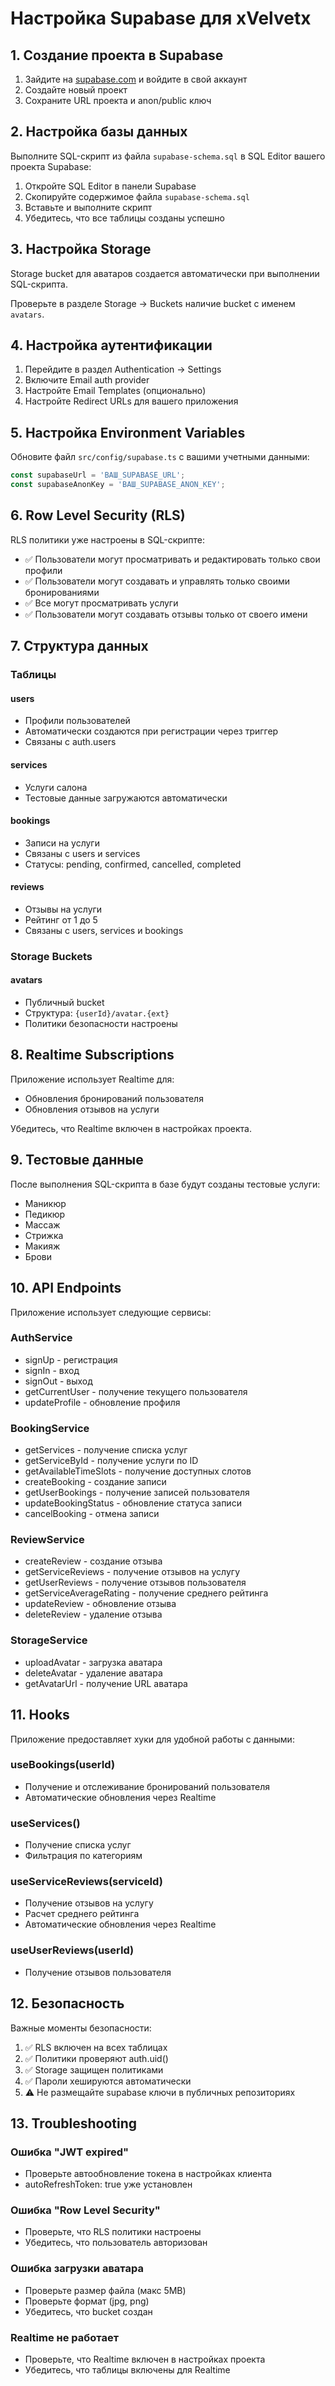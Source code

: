 # Настройка Supabase для xVelvetx

## 1. Создание проекта в Supabase

1. Зайдите на [supabase.com](https://supabase.com) и войдите в свой аккаунт
2. Создайте новый проект
3. Сохраните URL проекта и anon/public ключ

## 2. Настройка базы данных

Выполните SQL-скрипт из файла `supabase-schema.sql` в SQL Editor вашего проекта Supabase:

1. Откройте SQL Editor в панели Supabase
2. Скопируйте содержимое файла `supabase-schema.sql`
3. Вставьте и выполните скрипт
4. Убедитесь, что все таблицы созданы успешно

## 3. Настройка Storage

Storage bucket для аватаров создается автоматически при выполнении SQL-скрипта.

Проверьте в разделе Storage → Buckets наличие bucket с именем `avatars`.

## 4. Настройка аутентификации

1. Перейдите в раздел Authentication → Settings
2. Включите Email auth provider
3. Настройте Email Templates (опционально)
4. Настройте Redirect URLs для вашего приложения

## 5. Настройка Environment Variables

Обновите файл `src/config/supabase.ts` с вашими учетными данными:

```typescript
const supabaseUrl = 'ВАШ_SUPABASE_URL';
const supabaseAnonKey = 'ВАШ_SUPABASE_ANON_KEY';
```

## 6. Row Level Security (RLS)

RLS политики уже настроены в SQL-скрипте:

- ✅ Пользователи могут просматривать и редактировать только свои профили
- ✅ Пользователи могут создавать и управлять только своими бронированиями
- ✅ Все могут просматривать услуги
- ✅ Пользователи могут создавать отзывы только от своего имени

## 7. Структура данных

### Таблицы

#### users
- Профили пользователей
- Автоматически создаются при регистрации через триггер
- Связаны с auth.users

#### services
- Услуги салона
- Тестовые данные загружаются автоматически

#### bookings
- Записи на услуги
- Связаны с users и services
- Статусы: pending, confirmed, cancelled, completed

#### reviews
- Отзывы на услуги
- Рейтинг от 1 до 5
- Связаны с users, services и bookings

### Storage Buckets

#### avatars
- Публичный bucket
- Структура: `{userId}/avatar.{ext}`
- Политики безопасности настроены

## 8. Realtime Subscriptions

Приложение использует Realtime для:
- Обновления бронирований пользователя
- Обновления отзывов на услуги

Убедитесь, что Realtime включен в настройках проекта.

## 9. Тестовые данные

После выполнения SQL-скрипта в базе будут созданы тестовые услуги:
- Маникюр
- Педикюр
- Массаж
- Стрижка
- Макияж
- Брови

## 10. API Endpoints

Приложение использует следующие сервисы:

### AuthService
- signUp - регистрация
- signIn - вход
- signOut - выход
- getCurrentUser - получение текущего пользователя
- updateProfile - обновление профиля

### BookingService
- getServices - получение списка услуг
- getServiceById - получение услуги по ID
- getAvailableTimeSlots - получение доступных слотов
- createBooking - создание записи
- getUserBookings - получение записей пользователя
- updateBookingStatus - обновление статуса записи
- cancelBooking - отмена записи

### ReviewService
- createReview - создание отзыва
- getServiceReviews - получение отзывов на услугу
- getUserReviews - получение отзывов пользователя
- getServiceAverageRating - получение среднего рейтинга
- updateReview - обновление отзыва
- deleteReview - удаление отзыва

### StorageService
- uploadAvatar - загрузка аватара
- deleteAvatar - удаление аватара
- getAvatarUrl - получение URL аватара

## 11. Hooks

Приложение предоставляет хуки для удобной работы с данными:

### useBookings(userId)
- Получение и отслеживание бронирований пользователя
- Автоматические обновления через Realtime

### useServices()
- Получение списка услуг
- Фильтрация по категориям

### useServiceReviews(serviceId)
- Получение отзывов на услугу
- Расчет среднего рейтинга
- Автоматические обновления через Realtime

### useUserReviews(userId)
- Получение отзывов пользователя

## 12. Безопасность

Важные моменты безопасности:

1. ✅ RLS включен на всех таблицах
2. ✅ Политики проверяют auth.uid()
3. ✅ Storage защищен политиками
4. ✅ Пароли хешируются автоматически
5. ⚠️ Не размещайте supabase ключи в публичных репозиториях

## 13. Troubleshooting

### Ошибка "JWT expired"
- Проверьте автообновление токена в настройках клиента
- autoRefreshToken: true уже установлен

### Ошибка "Row Level Security"
- Проверьте, что RLS политики настроены
- Убедитесь, что пользователь авторизован

### Ошибка загрузки аватара
- Проверьте размер файла (макс 5MB)
- Проверьте формат (jpg, png)
- Убедитесь, что bucket создан

### Realtime не работает
- Проверьте, что Realtime включен в настройках проекта
- Убедитесь, что таблицы включены для Realtime



